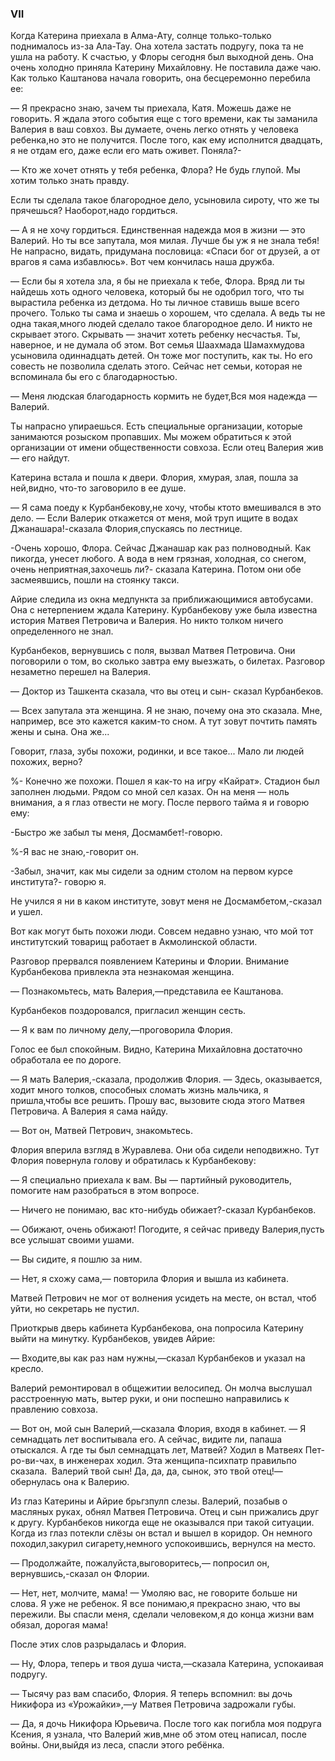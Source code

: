 ### VII

Когда Катерина приехала в Алма-Ату, солнце только-только поднималось из-за Ала-Тау.
Она хотела застать подругу, пока та не ушла на работу.
К счастью, у Флоры сегодня был выходной день.
Она очень холодно приняла Катерину Михайловну.
Не поставила даже чаю.
Как только Каштанова начала говорить, она бесцеремонно перебила ее:

— Я прекрасно знаю, зачем ты приехала, Катя.
Можешь даже не говорить.
Я ждала этого события еще с того времени, как ты заманила Валерия в ваш совхоз.
Вы думаете, очень легко отнять у человека ребенка,но это не получится.
После того, как ему исполнится двадцать, я не отдам его, даже если его мать оживет.
Поняла?-

— Кто же хочет отнять у тебя ребенка, Флора?
Не будь глупой.
Мы хотим только знать правду.

Если ты сделала такое благородное дело, усыновила сироту, что же ты прячешься?
Наоборот,надо гордиться.

— А я не хочу гордиться.
Единственная надежда моя в жизни — это Валерий.
Но ты все запутала, моя милая.
Лучше бы уж я не знала тебя!
Не напрасно, видать, придумана пословица:
«Спаси бог от друзей, а от врагов я сама избавлюсь».
Вот чем кончилась наша дружба.

— Если бы я хотела зла, я бы не приехала к тебе, Флора.
Вряд ли ты найдешь хоть одного человека, который бы не одобрил того, что ты вырастила ребенка из детдома.
Но ты личное ставишь выше всего прочего.
Только ты сама и знаешь о хорошем, что сделала.
А ведь ты не одна такая,много людей сделало такое благородное дело.
И никто не скрывает этого.
Скрывать — значит хотеть ребенку несчастья.
Ты, наверное, и не думала об этом.
Вот семья Шаахмада Шамахмудова усыновила одиннадцать детей.
Он тоже мог поступить, как ты.
Но его совесть не позволила сделать этого.
Сейчас нет семьи, которая не вспоминала бы его с благодарностью.

— Меня людская благодарность кормить не будет,Вся моя надежда — Валерий.


Ты напрасно упираешься.
Есть специальные организации, которые занимаются розыском пропавших.
Мы можем обратиться к этой организации от имени общественности совхоза.
Если отец Валерия жив — его найдут.

Катерина встала и пошла к двери.
Флория, хмурая, злая, пошла за ней,видно, что-то заговорило в ее душе.

— Я сама поеду к Курбанбекову,не хочу, чтобы ктото вмешивался в это дело.
— Если Валерик откажется от меня, мой труп ищите в водах Джанашара!-сказала Флория,спускаясь по лестнице.

-Очень хорошо, Флора.
Сейчас Джанашар как раз полноводный.
Как пикогда, унесет любого.
А вода в нем грязная, холодная, со снегом, очень неприятная,захочешь ли?- сказала Катерина.
Потом они обе засмеявшись, пошли на стоянку такси.

Айрие следила из окна медпункта за приближающимися автобусами.
Она с нетерпением ждала Катерину.
Курбанбекову уже была известна история Матвея Петровича и Валерия.
Но никто толком ничего определенного не знал.


Курбанбеков, вернувшись с поля, вызвал Матвея Петровича.
Они поговорили о том, во сколько завтра ему выезжать, о билетах.
Разговор незаметно перешел на Валерия.

— Доктор из Ташкента сказала, что вы отец и сын- сказал Курбанбеков.

— Всех запутала эта женщина.
Я не знаю, почему она это сказала.
Мне, например, все это кажется каким-то сном.
А тут зовут почтить память жены и сына.
Она же...

Говорит, глаза, зубы похожи, родинки, и все такое...
Мало ли людей похожих, верно?

%- Конечно же похожи.
Пошел я как-то на игру «Кайрат».
Стадион был заполнен людьми.
Рядом со мной сел казах.
Он на меня — ноль внимания, а я глаз отвести не могу.
После первого тайма я и говорю ему:

-Быстро же забыл ты меня, Досмамбет!-говорю.

%-Я вас не знаю,-говорит он.

-Забыл, значит, как мы сидели за одним столом на первом курсе института?- говорю я.

Не учился я ни в каком институте, зовут меня не Досмамбетом,-сказал и ушел.

Вот как могут быть похожи люди.
Совсем недавно узнаю, что мой тот институтский товарищ работает в Акмолинской области.

Разговор прервался появлением Катерины и Флории.
Внимание Курбанбекова привлекла эта незнакомая женщина.

— Познакомьтесь, мать Валерия,—представила ее Каштанова.

Курбанбеков поздоровался, пригласил женщин сесть.

— Я к вам по личному делу,—проговорила Флория.

Голос ее был спокойным.
Видно, Катерина Михайловна достаточно обработала ее по дороге.

— Я мать Валерия,-сказала, продолжив Флория.
— Здесь, оказывается, ходит много толков, способных сломать жизнь мальчика, я пришла,чтобы все решить.
Прошу вас, вызовите сюда этого Матвея Петровича.
А Валерия я сама найду.

— Вот он, Матвей Петрович, знакомьтесь.

Флория вперила взгляд в Журавлева.
Они оба сидели неподвижно.
Тут Флория повернула голову и обратилась к Курбанбекову:

— Я специально приехала к вам.
Вы — партийный руководитель, помогите нам разобраться в этом вопросе.

— Ничего не понимаю, вас кто-нибудь обижает?-сказал Курбанбеков.

— Обижают, очень обижают!
Погодите, я сейчас приведу Валерия,пусть все услышат своими ушами.

— Вы сидите, я пошлю за ним.

— Нет, я схожу сама,— повторила Флория и вышла из кабинета.

Матвей Петрович не мог от волнения усидеть на месте, он встал, чтоб уйти, но секретарь не пустил.


Приоткрыв дверь кабинета Курбанбекова, она попросила Катерину выйти на минутку.
Курбанбеков, увидев Айрие:

— Входите,вы как раз нам нужны,—сказал Курбанбеков и указал на кресло.

Валерий ремонтировал в общежитии велосипед.
Он молча выслушал расстроенную мать, вытер руки, и они поспешно направились к правлению совхоза.

— Вот он, мой сын Валерий,—сказала Флория, входя в кабинет.
— Я семнадцать лет воспитывала его.
А сейчас, видите ли, папаша отыскался.
А где ты был семнадцать лет, Матвей?
Ходил в Матвеях Пет-ро-ви-чах, в инженерах ходил.
Эта женщипа-психпатр правильпо сказала.
 Валерий твой сын!
Да, да, да, сынок, это твой отец!— обернулась она к Валерию.

Из глаз Катерины и Айрие брьгзпулп слезы.
Валерий, позабыв о масляных руках, обнял Матвея Петровича.
Отец и сын прижались друг к другу.
Курбанбеков никогда еще не оказывался при такой ситуации.
Когда из глаз потекли слёзы он встал и вышел в коридор.
Он немного походил,закурил сигарету,немного успокоившись, вернулся на место.

— Продолжайте, пожалуйста,выговоритесь,— попросил он, вернувшись,-сказал он Флории.

— Нет, нет, молчите, мама!
— Умоляю вас, не говорите больше ни слова.
Я уже не ребенок.
Я все понимаю,я прекрасно знаю, что вы пережили.
Вы спасли меня, сделали человеком,я до конца жизни вам обязал, дорогая мама!

После этих слов разрыдалась и Флория.

— Ну, Флора, теперь и твоя душа чиста,—сказала Катерина, успокаивая подругу.

— Тысячу раз вам спасибо, Флория.
Я теперь вспомнил: вы дочь Никифора из «Урожайки»,—у Матвея Петровича задрожали губы.

— Да, я дочь Никифора Юрьевича.
После того как погибла моя подруга Ксения, я узнала, что Валерий жив,мне об этом отец написал, после войны.
Они,выйдя из леса, спасли этого ребёнка.

